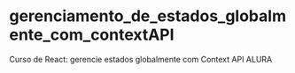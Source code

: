 # gerenciamento_de_estados_globalmente_com_contextAPI
Curso de React: gerencie estados globalmente com Context API ALURA
